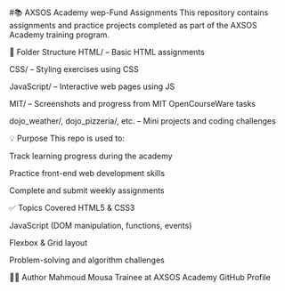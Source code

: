 #📚 AXSOS Academy wep-Fund Assignments
This repository contains assignments and practice projects completed as part of the AXSOS Academy training program.

📂 Folder Structure
HTML/ – Basic HTML assignments

CSS/ – Styling exercises using CSS

JavaScript/ – Interactive web pages using JS

MIT/ – Screenshots and progress from MIT OpenCourseWare tasks

dojo_weather/, dojo_pizzeria/, etc. – Mini projects and coding challenges

💡 Purpose
This repo is used to:

Track learning progress during the academy

Practice front-end web development skills

Complete and submit weekly assignments

✅ Topics Covered
HTML5 & CSS3

JavaScript (DOM manipulation, functions, events)

Flexbox & Grid layout

Problem-solving and algorithm challenges

👨‍💻 Author
Mahmoud Mousa
Trainee at AXSOS Academy
GitHub Profile


